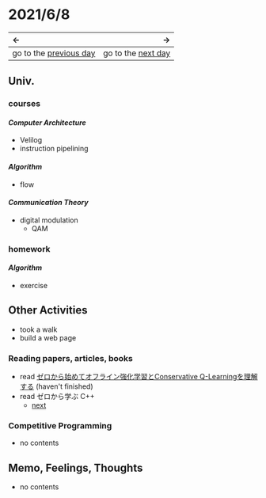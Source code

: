# 2021/6/8
|←|→|
|:---|---:|
go to the [previous day](./7th.md) | go to the [next day](./9th.md)

## Univ.
### courses
#### *Computer Architecture*
- Velilog
- instruction pipelining

#### *Algorithm*
- flow

#### *Communication Theory*
- digital modulation
  - QAM

### homework
#### *Algorithm*
- exercise

## Other Activities
- took a walk
- build a web page

### Reading papers, articles, books
- read [ゼロから始めてオフライン強化学習とConservative Q-Learningを理解する](https://qiita.com/aiueola/items/90f635200d808f904daf) (haven't finished)
- read ゼロから学ぶ C++
  - [next](https://rinatz.github.io/cpp-book/ch03-03-tuples/)

### Competitive Programming
- no contents

## Memo, Feelings, Thoughts
- no contents
